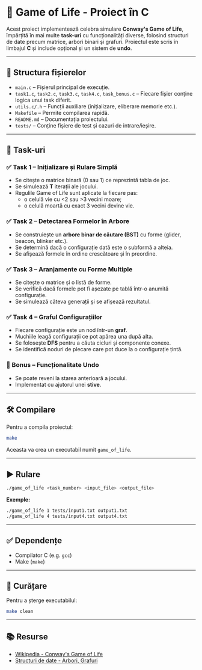# 🧬 Game of Life - Proiect în C

Acest proiect implementează celebra simulare **Conway's Game of Life**, împărțită în mai multe **task-uri** cu funcționalități diverse, folosind structuri de date precum matrice, arbori binari și grafuri. Proiectul este scris în limbajul **C** și include opțional și un sistem de **undo**.

---

## 📁 Structura fișierelor

- `main.c` – Fișierul principal de execuție.
- `task1.c`, `task2.c`, `task3.c`, `task4.c`, `task_bonus.c` – Fiecare fișier conține logica unui task diferit.
- `utils.c/.h` – Funcții auxiliare (inițializare, eliberare memorie etc.).
- `Makefile` – Permite compilarea rapidă.
- `README.md` – Documentația proiectului.
- `tests/` – Conține fișiere de test și cazuri de intrare/ieșire.

---

## 🧩 Task-uri

### ✅ Task 1 – Inițializare și Rulare Simplă
- Se citește o matrice binară (0 sau 1) ce reprezintă tabla de joc.
- Se simulează **T** iterații ale jocului.
- Regulile Game of Life sunt aplicate la fiecare pas:
  - o celulă vie cu <2 sau >3 vecini moare;
  - o celulă moartă cu exact 3 vecini devine vie.

### ✅ Task 2 – Detectarea Formelor în Arbore
- Se construiește un **arbore binar de căutare (BST)** cu forme (glider, beacon, blinker etc.).
- Se determină dacă o configurație dată este o subformă a alteia.
- Se afișează formele în ordine crescătoare și în preordine.

### ✅ Task 3 – Aranjamente cu Forme Multiple
- Se citește o matrice și o listă de forme.
- Se verifică dacă formele pot fi așezate pe tablă într-o anumită configurație.
- Se simulează câteva generații și se afișează rezultatul.

### ✅ Task 4 – Graful Configurațiilor
- Fiecare configurație este un nod într-un **graf**.
- Muchiile leagă configurații ce pot apărea una după alta.
- Se folosește **DFS** pentru a căuta cicluri și componente conexe.
- Se identifică noduri de plecare care pot duce la o configurație țintă.

### 🎁 Bonus – Funcționalitate Undo
- Se poate reveni la starea anterioară a jocului.
- Implementat cu ajutorul unei **stive**.

---

## 🛠️ Compilare

Pentru a compila proiectul:

```bash
make
```

Aceasta va crea un executabil numit `game_of_life`.

---

## ▶️ Rulare

```bash
./game_of_life <task_number> <input_file> <output_file>
```

**Exemple:**
```bash
./game_of_life 1 tests/input1.txt output1.txt
./game_of_life 4 tests/input4.txt output4.txt
```

---

## ✅ Dependențe

- Compilator C (e.g. `gcc`)
- Make (`make`)

---

## 🧹 Curățare

Pentru a șterge executabilul:

```bash
make clean
```

---

## 📚 Resurse

- [Wikipedia - Conway's Game of Life](https://en.wikipedia.org/wiki/Conway%27s_Game_of_Life)
- [Structuri de date - Arbori, Grafuri](https://www.geeksforgeeks.org/data-structures/)
